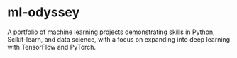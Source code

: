 # ml-odyssey
A portfolio of machine learning projects demonstrating skills in Python, Scikit-learn, and data science, with a focus on expanding into deep learning with TensorFlow and PyTorch.
